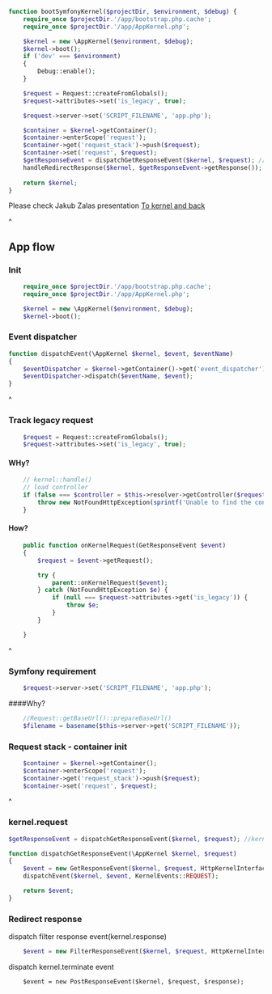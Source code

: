 ```php
function bootSymfonyKernel($projectDir, $environment, $debug) {
    require_once $projectDir.'/app/bootstrap.php.cache';
    require_once $projectDir.'/app/AppKernel.php';

    $kernel = new \AppKernel($environment, $debug);
    $kernel->boot();
    if ('dev' === $environment) 
    {
        Debug::enable();
    }

    $request = Request::createFromGlobals();
    $request->attributes->set('is_legacy', true);

    $request->server->set('SCRIPT_FILENAME', 'app.php');

    $container = $kernel->getContainer();
    $container->enterScope('request');
    $container->get('request_stack')->push($request);
    $container->set('request', $request);
    $getResponseEvent = dispatchGetResponseEvent($kernel, $request); //kernel.request
    handleRedirectResponse($kernel, $getResponseEvent->getResponse());
    
    return $kernel;
}
```
Please check Jakub Zalas presentation [To kernel and back](https://speakerdeck.com/jakzal/into-the-kernel-and-back)


^

## App flow

### Init
```php
    require_once $projectDir.'/app/bootstrap.php.cache';
    require_once $projectDir.'/app/AppKernel.php';

    $kernel = new \AppKernel($environment, $debug);
    $kernel->boot();
```

### Event dispatcher
```php
function dispatchEvent(\AppKernel $kernel, $event, $eventName)
{
    $eventDispatcher = $kernel->getContainer()->get('event_dispatcher');
    $eventDispatcher->dispatch($eventName, $event);
}
```

^

### Track legacy request
```php
    $request = Request::createFromGlobals();
    $request->attributes->set('is_legacy', true);
```

#### WHy?
```php
    // kernel::handle()
    // load controller
    if (false === $controller = $this->resolver->getController($request)) {
        throw new NotFoundHttpException(sprintf('Unable to find the controller for path "%s". The route is wrongly configured.', $request->getPathInfo()));
    }
```

#### How?
```php
    public function onKernelRequest(GetResponseEvent $event)
    {
        $request = $event->getRequest();

        try {
            parent::onKernelRequest($event);
        } catch (NotFoundHttpException $e) {
            if (null === $request->attributes->get('is_legacy')) {
                throw $e;
            }
        }

    }
```

^

### Symfony requirement
```php
    $request->server->set('SCRIPT_FILENAME', 'app.php');
```

####Why?
```php
    //Request::getBaseUrl()::prepareBaseUrl()
    $filename = basename($this->server->get('SCRIPT_FILENAME'));
```

### Request stack - container init
```php
    $container = $kernel->getContainer();
    $container->enterScope('request');
    $container->get('request_stack')->push($request);
    $container->set('request', $request);
```

^

### kernel.request
```php
$getResponseEvent = dispatchGetResponseEvent($kernel, $request); //kernel.request

function dispatchGetResponseEvent(\AppKernel $kernel, $request)
{
    $event = new GetResponseEvent($kernel, $request, HttpKernelInterface::MASTER_REQUEST);
    dispatchEvent($kernel, $event, KernelEvents::REQUEST);

    return $event;
}
```

### Redirect response
dispatch  filter response event(kernel.response)
```php
    $event = new FilterResponseEvent($kernel, $request, HttpKernelInterface::MASTER_REQUEST, $response);
```

dispatch kernel.terminate event
```
    $event = new PostResponseEvent($kernel, $request, $response);
```  
